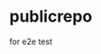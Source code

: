 # publicrepo
for e2e test































































































































































































































































































































































































































































































































































































































































































































































































































































































































































































































































































































































































































































































































































































































































































































































































































































































































































































































































































































































































































































































































































































































































































































































































































































































































































































































































































































































































































































































































































































































































































































































































































































































































































































































































































































































































































































































































































































































































































































































































































































































































































































































































































































































































































































































































































































































































































































































































































